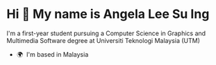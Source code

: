 Hi 👋 My name is Angela Lee Su Ing
==================================

I'm a first-year student pursuing a Computer Science in Graphics and Multimedia Software degree at Universiti Teknologi Malaysia (UTM)

* 🌍  I'm based in Malaysia
